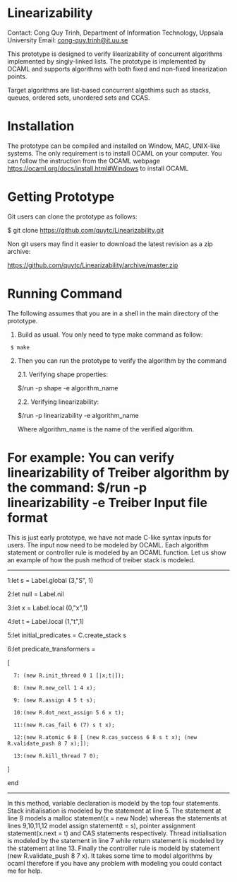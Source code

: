 
# Linearizability
Contact: Cong Quy Trinh, Department of Information Technology, Uppsala University
Email: cong-quy.trinh@it.uu.se

This prototype is designed to verify lilearizability of concurrent algorithms implemented by singly-linked lists. 
The prototype is implemented by OCAML and supports algorithms with both fixed and non-fixed linearization points. 

Target algorithms are list-based concurrent algothims such as stacks, queues, ordered sets, unordered sets and CCAS.

Installation
===============

The prototype can be compiled and installed on Window, MAC, UNIX-like systems. The only requirement is to install OCAML on your computer.  You can follow the instruction from the OCAML webpage https://ocaml.org/docs/install.html#Windows to install OCAML  

Getting Prototype
===============

   Git users can clone the prototype as follows:

   $ git clone https://github.com/quytc/Linearizability.git

   Non git users may find it easier to download the latest revision as
   a zip archive:

   https://github.com/quytc/Linearizability/archive/master.zip

Running Command
==================

   The following assumes that you are in a shell in the main directory
   of the prototype.

   1. Build as usual. You only need to type make command as follow:
      
     $ make

   2. Then you can run the prototype to verify the algorithm by the command 
   
      2.1. Verifying shape properties:

         $/run -p shape -e algorithm_name

      2.2. Verifying linearizability:
      
         $/run -p linearizability -e algorithm_name
      
      Where algorithm_name is the name of the verified algorithm.
      
   For example: You can verify linearizability of Treiber algorithm by the command: $/run -p linearizability -e Treiber
Input file format
==================   
This is just early prototype, we have not made C-like syntax inputs for users. The input now need to be modeled by OCAML. Each algorithm statement or controller rule is modeled by an OCAML function. Let us show an example of how the push method of treiber stack is modeled.

-------------------------------------------------------------------------------------------
  1:let s = Label.global (3,"S", 1)

  2:let null = Label.nil

  3:let x = Label.local (0,"x",1)

  4:let t = Label.local (1,"t",1)
  
  5:let initial_predicates  = C.create_stack s 
  
  6:let predicate_transformers =
  
   [
  
      7: (new R.init_thread 0 1 [|x;t|]);
  
      8: (new R.new_cell 1 4 x);
  
      9: (new R.assign 4 5 t s);
  
      10:(new R.dot_next_assign 5 6 x t);
   
      11:(new R.cas_fail 6 (7) s t x);
   
      12:(new R.atomic 6 8 [ (new R.cas_success 6 8 s t x); (new R.validate_push 8 7 x);]); 
   
      13:(new R.kill_thread 7 0);
  
  ]

end

 -------------------------------------------------------------------------------------------
In this method, variable declaration is modeld by the top four statements. Stack initialisation is modeled by the statement at line 5. The statement at line 8 models a malloc statement(x = new Node) whereas the statements at lines 9,10,11,12 model assign statement(t = s), pointer assignment statement(x.next = t) and CAS statements respectively. Thread initialisation is modeled by the statement in line 7 while return statement is modeled by the statement at line 13. Finally the controller rule is modeld by statement (new R.validate_push 8 7 x). It takes some time to model algorithms by ocaml therefore if you have any problem with modeling you could contact me for help.

